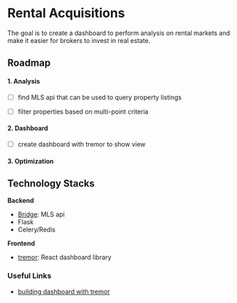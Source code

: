 # Rental Acquisitions

The goal is to create a dashboard to perform analysis on rental markets and make it easier for brokers to invest in real estate.

## Roadmap

#### 1. Analysis

- [ ] find MLS api that can be used to query property listings 
- [ ] filter properties based on multi-point criteria


#### 2. Dashboard

- [ ] create dashboard with tremor to show view

#### 3. Optimization


## Technology Stacks

**Backend**
- [Bridge](https://bridgedataoutput.com/docs/platform/): MLS api
- Flask
- Celery/Redis

**Frontend**
- [tremor](https://github.com/tremorlabs/tremor): React dashboard library


### Useful Links

- [building dashboard with tremor](https://blog.logrocket.com/build-react-dashboard-tremor/)
